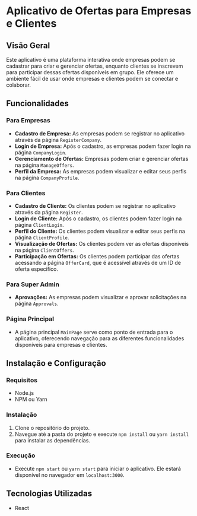 # Aplicativo de Ofertas para Empresas e Clientes

## Visão Geral

Este aplicativo é uma plataforma interativa onde empresas podem se cadastrar para criar e gerenciar ofertas, enquanto clientes se inscrevem para participar dessas ofertas disponíveis em grupo. Ele oferece um ambiente fácil de usar onde empresas e clientes podem se conectar e colaborar.

## Funcionalidades

### Para Empresas

- **Cadastro de Empresa:** As empresas podem se registrar no aplicativo através da página `RegisterCompany`.
- **Login de Empresa:** Após o cadastro, as empresas podem fazer login na página `CompanyLogin`.
- **Gerenciamento de Ofertas:** Empresas podem criar e gerenciar ofertas na página `ManageOffers`.
- **Perfil da Empresa:** As empresas podem visualizar e editar seus perfis na página `CompanyProfile`.

### Para Clientes

- **Cadastro de Cliente:** Os clientes podem se registrar no aplicativo através da página `Register`.
- **Login de Cliente:** Após o cadastro, os clientes podem fazer login na página `ClientLogin`.
- **Perfil do Cliente:** Os clientes podem visualizar e editar seus perfis na página `ClientProfile`.
- **Visualização de Ofertas:** Os clientes podem ver as ofertas disponíveis na página `ClientOffers`.
- **Participação em Ofertas:** Os clientes podem participar das ofertas acessando a página `OfferCard`, que é acessível através de um ID de oferta específico.

### Para Super Admin

- **Aprovações:** As empresas podem visualizar e aprovar solicitações na página `Approvals`.

### Página Principal

- A página principal `MainPage` serve como ponto de entrada para o aplicativo, oferecendo navegação para as diferentes funcionalidades disponíveis para empresas e clientes.

## Instalação e Configuração

### Requisitos

- Node.js
- NPM ou Yarn

### Instalação

1. Clone o repositório do projeto.
2. Navegue até a pasta do projeto e execute `npm install` ou `yarn install` para instalar as dependências.

### Execução

- Execute `npm start` ou `yarn start` para iniciar o aplicativo. Ele estará disponível no navegador em `localhost:3000`.

## Tecnologias Utilizadas

- React
